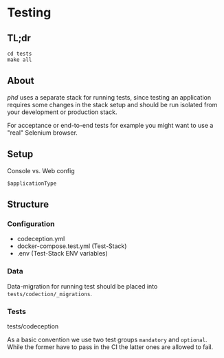 # Testing

## TL;dr

	cd tests
	make all

## About

*phd* uses a separate stack for running tests, since testing an application requires some changes in the stack setup and should be run isolated from your development or production stack.

For acceptance or end-to-end tests for example you might want to use a "real" Selenium browser.
	
## Setup


Console vs. Web config

    $applicationType
    
## Structure

### Configuration

- codeception.yml
- docker-compose.test.yml (Test-Stack)
- .env (Test-Stack ENV variables)

### Data

Data-migration for running test should be placed into `tests/codection/_migrations`.

### Tests

tests/codeception

As a basic convention we use two test groups `mandatory` and `optional`. While the former have to pass in the CI the latter ones are allowed to fail.
